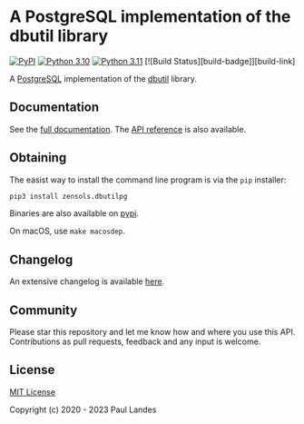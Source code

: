 # A PostgreSQL implementation of the dbutil library

[![PyPI][pypi-badge]][pypi-link]
[![Python 3.10][python310-badge]][python310-link]
[![Python 3.11][python311-badge]][python311-link]
[![Build Status][build-badge]][build-link]

A [PostgreSQL] implementation of the [dbutil] library.


## Documentation

See the [full documentation](https://plandes.github.io/dbutilpg/index.html).
The [API reference](https://plandes.github.io/dbutilpg/api.html) is also
available.


## Obtaining

The easist way to install the command line program is via the `pip` installer:
```bash
pip3 install zensols.dbutilpg
```

Binaries are also available on [pypi].

On macOS, use `make macosdep`.


## Changelog

An extensive changelog is available [here](CHANGELOG.md).


## Community

Please star this repository and let me know how and where you use this API.
Contributions as pull requests, feedback and any input is welcome.


## License

[MIT License](LICENSE.md)

Copyright (c) 2020 - 2023 Paul Landes


<!-- links -->
[pypi]: https://pypi.org/project/zensols.dbutilpg/
[pypi-link]: https://pypi.python.org/pypi/zensols.dbpg
[pypi-badge]: https://img.shields.io/pypi/v/zensols.dbpg.svg
[python310-badge]: https://img.shields.io/badge/python-3.10-blue.svg
[python310-link]: https://www.python.org/downloads/release/python-3100
[python311-badge]: https://img.shields.io/badge/python-3.11-blue.svg
[python311-link]: https://www.python.org/downloads/release/python-3110

[PostgreSQL]: https://www.postgresql.org
[dbutil]: https://github.com/plandes/dbutil
